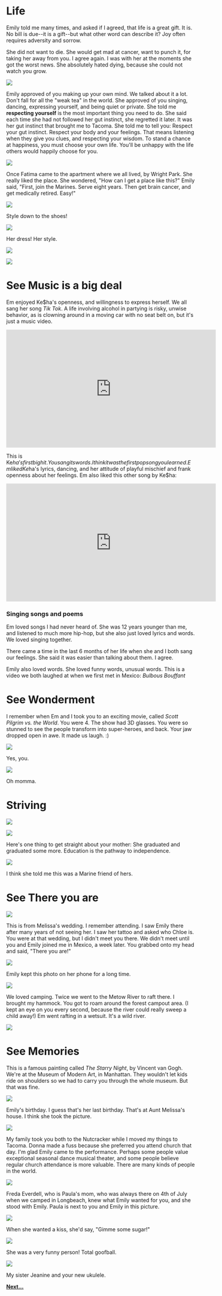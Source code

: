 # Life

Emily told me many times, and asked if I agreed, that life is a great gift. It is. No bill is due--it is a gift--but what other word can describe it? Joy often requires adversity and sorrow. 

She did not want to die. She would get mad at cancer, want to punch it, for taking her away from you. I agree again. I was with her at the moments she got the worst news. She absolutely hated dying, because she could not watch you grow. 

![](img/she_thumb.gif)

Emily approved of you making up your own mind. We talked about it a lot. Don't fall for all the "weak tea" in the world. She approved of you singing, dancing, expressing yourself, and being quiet or private. She told me  **respecting yourself** is the most important thing you need to do. She said each time she had not followed her gut instinct, she regretted it later. It was her gut instinct that brought me to Tacoma. She told me to tell you: Respect your gut instinct. Respect your body and your feelings. That means listening when they give you clues, and respecting your wisdom. To stand a chance at happiness, you must choose your own life. You'll be unhappy with the life others would happily choose for you.

![](img/hayall.jpg)

Once Fatima came to the apartment where we all lived, by Wright Park. She really liked the place. She wondered, "How can I get a place like this?" Emily said, "First, join the Marines. Serve eight years. Then get brain cancer, and get medically retired. Easy!"

![](img/sexyem.jpg)

Style down to the shoes! 

![](img/stunnin.jpg)

Her dress! Her style.

![](img/055.jpg) 

![](img/flagdance.jpg)

# See Music is a big deal

Em enjoyed Ke$ha's openness, and willingness to express herself. We all sang her song *Tik Tok*. A life involving alcohol in partying is risky, unwise behavior, as is clowning around in a moving car with no seat belt on, but it's just a music video. 

<iframe width="560" height="315" src="https://www.youtube.com/embed/iP6XpLQM2Cs" frameborder="0" allowfullscreen></iframe>

This is Ke$ha's first big hit. You sang its words. I think it was the first pop song you learned. Em liked Ke$ha's lyrics, dancing, and her attitude of playful mischief and frank openness about her feelings. Em also liked this other song by Ke$ha:

<iframe width="560" height="315" src="https://www.youtube.com/embed/QR_qa3Ohwls" frameborder="0" allowfullscreen></iframe>

### Singing songs and poems

Em loved songs I had never heard of. She was 12 years younger than me, and listened to much more hip-hop, but she also just loved lyrics and words. We loved singing together. 

There came a time in the last 6 months of her life when she and I both sang our feelings. She said it was easier than talking about them. I agree.

Emily also loved words. She loved funny words, unusual words. This is a video we both laughed at when we first met in Mexico: *Bulbous Bouffant*

# See Wonderment

I remember when Em and I took you to an exciting movie, called *Scott Pilgrim vs. the World*. You were 4. The show had 3D glasses. You were so stunned to see the people transform into super-heroes, and back. Your jaw dropped open in awe. It made us laugh. :) 

![](img/fashionkiss.gif)

Yes, you.

![](img/figuree.jpg)

Oh momma.

# Striving
 
![](img/gra2.jpg)

![](img/gra1.jpg)


Here's one thing to get straight about your mother: She graduated and graduated some more. Education is the pathway to independence.

![](img/sushdood.jpg)

I think she told me this was a Marine friend of hers.

# See There you are

![](img/02.jpg)

This is from Melissa's wedding. I remember attending. I saw Emily there after many years of not seeing her. I saw her tattoo and asked who Chloe is. You were at that wedding, but I didn't meet you there. We didn't meet until you and Emily joined me in Mexico, a week later. You grabbed onto my head and said, "There you are!"

![](img/bright_eyes.jpg)

Emily kept this photo on her phone for a long time.

![](img/tentz.jpg)

We loved camping. Twice we went to the Metow River to raft there. I brought my hammock. You got to roam around the forest campout area. (I kept an eye on you every second, because the river could really sweep a child away!) Em went rafting in a wetsuit. It's a wild river. 

![](img/ssn.jpg)

# See Memories

This is a famous painting called *The Starry Night*, by Vincent van Gogh. We're at the Museum of Modern Art, in Manhattan. They wouldn't let kids ride on shoulders so we had to carry you through the whole museum. But that was fine.

![](img/blow.jpg)

Emily's birthday. I guess that's her last birthday. That's at Aunt Melissa's house. I think she took the picture.

![](img/nutkiss.jpg)

My family took you both to the Nutcracker while I moved my things to Tacoma. Donna made a fuss because she preferred you attend church that day. I'm glad Emily came to the performance. Perhaps some people value exceptional seasonal dance musical theater, and some people believe regular church attendance is more valuable. There are many kinds of people in the world.

![](img/nutzz.jpg)

Freda Everdell, who is Paula's mom, who was always there on 4th of July when we camped in Longbeach, knew what Emily wanted for you, and she stood with Emily. Paula is next to you and Emily in this picture.

![](img/kissyme.gif)

When she wanted a kiss, she'd say, "Gimme some sugar!"

![](img/gooff.gif)

She was a very funny person! Total goofball.

![](img/newuke.gif)

My sister Jeanine and your new ukulele. 

**[Next...](four.html)**

<br>
